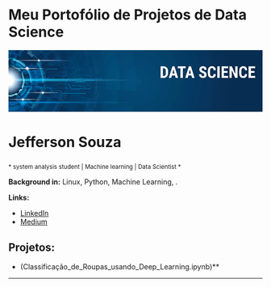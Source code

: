 
# Meu Portofólio de Projetos de Data Science

<p align="center">
  <img src="banner.png" >
</p>

# Jefferson Souza
<sub>* system analysis student | Machine learning | Data Scientist *</sub>



**Background in:** Linux, Python, Machine Learning, .

**Links:**
* [LinkedIn](https://www.linkedin.com/in/jefferson-souza-103b81183/)
* [Medium](https://medium.com/@je31563)


## Projetos:
* (Classificação_de_Roupas_usando_Deep_Learning.ipynb)**


---




